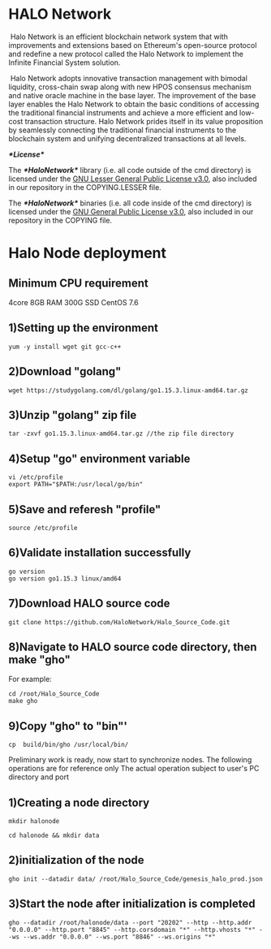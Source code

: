 # HALO Network

 

​	   	Halo Network is an efficient blockchain network system that with improvements and extensions based on Ethereum's open-source protocol and redefine a new protocol called the Halo Network to implement the Infinite Financial System solution.

​	   	Halo Network adopts innovative transaction management with bimodal liquidity, cross-chain swap along with new HPOS consensus mechanism and native oracle machine in the base layer. The improvement of the base layer enables the Halo Network to obtain the basic conditions of accessing the traditional financial instruments and achieve a more efficient and low-cost transaction structure. Halo Network prides itself in its value proposition by seamlessly connecting the traditional financial instruments to the blockchain system and unifying decentralized transactions at all levels.

 

***\*License\****

The ***\*HaloNetwork\**** library (i.e. all code outside of the cmd directory) is licensed under the [GNU Lesser General Public License v3.0](https://www.gnu.org/licenses/lgpl-3.0.en.html), also included in our repository in the COPYING.LESSER file.

The ***\*HaloNetwork\**** binaries (i.e. all code inside of the cmd directory) is licensed under the [GNU General Public License v3.0](https://www.gnu.org/licenses/lgpl-3.0.en.html), also included in our repository in the COPYING file.

# Halo Node deployment

## Minimum CPU requirement

4core 
8GB RAM 
300G SSD 
CentOS 7.6

## 1)Setting up the environment
```
yum -y install wget git gcc-c++
```
## 2)Download "golang"
```
wget https://studygolang.com/dl/golang/go1.15.3.linux-amd64.tar.gz
```
## 3)Unzip "golang" zip file
```
tar -zxvf go1.15.3.linux-amd64.tar.gz //the zip file directory
```
## 4)Setup "go" environment variable
```
vi /etc/profile
export PATH="$PATH:/usr/local/go/bin"
```
## 5)Save and referesh "profile"
```
source /etc/profile
```
## 6)Validate installation successfully
```
go version
go version go1.15.3 linux/amd64
```
## 7)Download HALO source code
```
git clone https://github.com/HaloNetwork/Halo_Source_Code.git
```
## 8)Navigate to HALO source code directory, then make "gho"

For example:
```
cd /root/Halo_Source_Code
make gho
```
## 9)Copy "gho" to "bin"'
```
cp  build/bin/gho /usr/local/bin/
```

Preliminary work is ready, now start to synchronize nodes.
The following operations are for reference only
The actual operation subject to user's PC directory and port

## 1)Creating a node directory

```
mkdir halonode

cd halonode && mkdir data
```
## 2)initialization  of the node 
```
gho init --datadir data/ /root/Halo_Source_Code/genesis_halo_prod.json
```
## 3)Start the node after initialization is completed
```
gho --datadir /root/halonode/data --port "20202" --http --http.addr "0.0.0.0" --http.port "8845" --http.corsdomain "*" --http.vhosts "*" --ws --ws.addr "0.0.0.0" --ws.port "8846" --ws.origins "*" 
```
